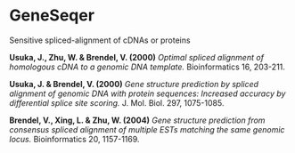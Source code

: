 # GeneSeqer
Sensitive spliced-alignment of cDNAs or proteins

__Usuka, J., Zhu, W. & Brendel, V. (2000)__
_Optimal spliced alignment of homologous cDNA to a genomic DNA template._
Bioinformatics 16, 203-211.

__Usuka, J. & Brendel, V. (2000)__
_Gene structure prediction by spliced alignment of genomic DNA with
protein sequences:  Increased accuracy by differential splice site scoring._
J. Mol. Biol. 297, 1075-1085.

__Brendel, V., Xing, L. & Zhu, W. (2004)__
_Gene structure prediction from consensus spliced alignment of multiple
ESTs matching the same genomic locus._
Bioinformatics 20, 1157-1169.


